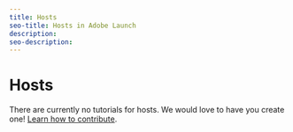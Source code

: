 ```yaml
---
title: Hosts
seo-title: Hosts in Adobe Launch
description: 
seo-description: 
---
```


# Hosts

There are currently no tutorials for hosts. We would love to have you create one! [Learn how to contribute](/contributing.md).

